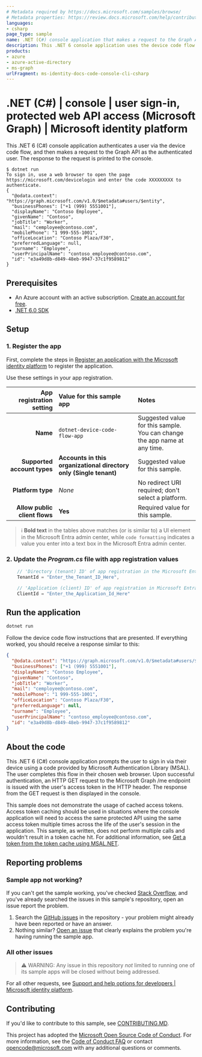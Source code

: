 ```yaml
---
# Metadata required by https://docs.microsoft.com/samples/browse/
# Metadata properties: https://review.docs.microsoft.com/help/contribute/samples/process/onboarding?branch=main#add-metadata-to-readme
languages:
- csharp
page_type: sample
name: .NET (C#) console application that makes a request to the Graph API via the Device Code flow
description: This .NET 6 console application uses the device code flow for authentication and then makes a request to Microsoft Graph for the user's profile data.
products:
- azure
- azure-active-directory
- ms-graph
urlFragment: ms-identity-docs-code-console-cli-csharp
---
```


# .NET (C#) | console | user sign-in, protected web API access (Microsoft Graph) | Microsoft identity platform

<!-- Build badges here
![Build passing.](https://img.shields.io/badge/build-passing-brightgreen.svg) ![Code coverage.](https://img.shields.io/badge/coverage-100%25-brightgreen.svg) ![License.](https://img.shields.io/badge/license-MIT-green.svg)
-->

This .NET 6 (C#) console application authenticates a user via the device code flow, and then makes a request to the Graph API as the authenticated user. The response to the request is printed to the console.

```console
$ dotnet run
To sign in, use a web browser to open the page https://microsoft.com/devicelogin and enter the code XXXXXXXXX to authenticate.
{
  "@odata.context": "https://graph.microsoft.com/v1.0/$metadata#users/$entity",
  "businessPhones": ["+1 (999) 5551001"],
  "displayName": "Contoso Employee",
  "givenName": "Contoso",
  "jobTitle": "Worker",
  "mail": "cemployee@contoso.com",
  "mobilePhone": "1 999-555-1001",
  "officeLocation": "Contoso Plaza/F30",
  "preferredLanguage": null,
  "surname": "Employee",
  "userPrincipalName": "contoso_employee@contoso.com",
  "id": "e3a49d8b-d849-48eb-9947-37c1f9589812"
}
```

## Prerequisites

- An Azure account with an active subscription. [Create an account for free](https://azure.microsoft.com/free/).
- [.NET 6.0 SDK](https://dotnet.microsoft.com/download/dotnet/6.0)

## Setup

### 1. Register the app

First, complete the steps in [Register an application with the Microsoft identity platform](https://docs.microsoft.com/azure/active-directory/develop/quickstart-register-app) to register the application.

Use these settings in your app registration.

| App registration <br/> setting   | Value for this sample app                                          | Notes                                                                           |
|---------------------------------:|:-------------------------------------------------------------------|:--------------------------------------------------------------------------------|
| **Name**                         | `dotnet-device-code-flow-app`                                      | Suggested value for this sample. <br/> You can change the app name at any time. |
| **Supported account types**      | **Accounts in this organizational directory only (Single tenant)** | Suggested value for this sample.                                                |
| **Platform type**                | _None_                                                             | No redirect URI required; don't select a platform.                              |
| **Allow public client flows**    | **Yes**                                                            | Required value for this sample.                                                 |

> :information_source: **Bold text** in the tables above matches (or is similar to) a UI element in the Microsoft Entra admin center, while `code formatting` indicates a value you enter into a text box in the Microsoft Entra admin center.

### 2. Update the _Program.cs_ file with app registration values

```csharp
    // 'Directory (tenant) ID' of app registration in the Microsoft Entra admin center - this value is a GUID
    TenantId = "Enter_the_Tenant_ID_Here",

    // 'Application (client) ID' of app registration in Microsoft Entra admin center - this value is a GUID
    ClientId = "Enter_the_Application_Id_Here"
```

## Run the application

```bash
dotnet run
```

Follow the device code flow instructions that are presented. If everything worked, you should receive a response similar to this:

```json
{
  "@odata.context": "https://graph.microsoft.com/v1.0/$metadata#users/$entity",
  "businessPhones": ["+1 (999) 5551001"],
  "displayName": "Contoso Employee",
  "givenName": "Contoso",
  "jobTitle": "Worker",
  "mail": "cemployee@contoso.com",
  "mobilePhone": "1 999-555-1001",
  "officeLocation": "Contoso Plaza/F30",
  "preferredLanguage": null,
  "surname": "Employee",
  "userPrincipalName": "contoso_employee@contoso.com",
  "id": "e3a49d8b-d849-48eb-9947-37c1f9589812"
}
```

## About the code

This .NET 6 (C#) console application prompts the user to sign in via their device using a code provided by Microsoft Authentication Library (MSAL). The user completes this flow in their chosen web browser. Upon successful authentication, an HTTP GET request to the Microsoft Graph /me endpoint is issued with the user's access token in the HTTP header. The response from the GET request is then displayed in the console.

This sample does not demonstrate the usage of cached access tokens. Access token caching should be used in situations where the console application will need to access the same protected API using the same access token multiple times across the life of the user's session in the application. This sample, as written, does not perform multiple calls and wouldn't result in a token cache hit. For additional information, see [Get a token from the token cache using MSAL.NET](https://docs.microsoft.com/azure/active-directory/develop/msal-net-acquire-token-silently).

## Reporting problems

### Sample app not working?

If you can't get the sample working, you've checked [Stack Overflow](http://stackoverflow.com/questions/tagged/msal), and you've already searched the issues in this sample's repository, open an issue report the problem.

1. Search the [GitHub issues](../../issues) in the repository - your problem might already have been reported or have an answer.
1. Nothing similar? [Open an issue](../../issues/new) that clearly explains the problem you're having running the sample app.

### All other issues

> :warning: WARNING: Any issue in this repository _not_ limited to running one of its sample apps will be closed without being addressed.

For all other requests, see [Support and help options for developers | Microsoft identity platform](https://docs.microsoft.com/azure/active-directory/develop/developer-support-help-options).

## Contributing

If you'd like to contribute to this sample, see [CONTRIBUTING.MD](/CONTRIBUTING.md).

This project has adopted the [Microsoft Open Source Code of Conduct](https://opensource.microsoft.com/codeofconduct/). For more information, see the [Code of Conduct FAQ](https://opensource.microsoft.com/codeofconduct/faq/) or contact [opencode@microsoft.com](mailto:opencode@microsoft.com) with any additional questions or comments.
